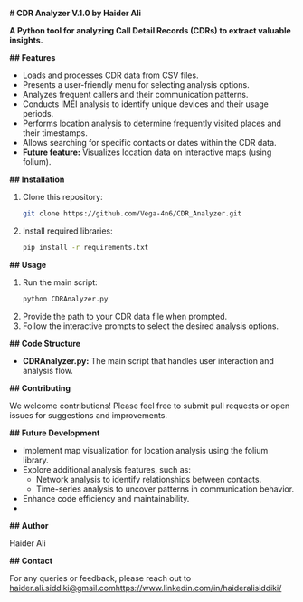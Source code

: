 **# CDR Analyzer V.1.0 by Haider Ali**

**A Python tool for analyzing Call Detail Records (CDRs) to extract valuable insights.**

**## Features**

- Loads and processes CDR data from CSV files.
- Presents a user-friendly menu for selecting analysis options.
- Analyzes frequent callers and their communication patterns.
- Conducts IMEI analysis to identify unique devices and their usage periods.
- Performs location analysis to determine frequently visited places and their timestamps.
- Allows searching for specific contacts or dates within the CDR data.
- **Future feature:** Visualizes location data on interactive maps (using folium).

**## Installation**

1. Clone this repository:
   ```bash
   git clone https://github.com/Vega-4n6/CDR_Analyzer.git
   ```
2. Install required libraries:
   ```bash
   pip install -r requirements.txt
   ```

**## Usage**

1. Run the main script:
   ```bash
   python CDRAnalyzer.py
   ```
2. Provide the path to your CDR data file when prompted.
3. Follow the interactive prompts to select the desired analysis options.

**## Code Structure**

- **CDRAnalyzer.py:** The main script that handles user interaction and analysis flow.

**## Contributing**

We welcome contributions! Please feel free to submit pull requests or open issues for suggestions and improvements.

**## Future Development**

- Implement map visualization for location analysis using the folium library.
- Explore additional analysis features, such as:
    - Network analysis to identify relationships between contacts.
    - Time-series analysis to uncover patterns in communication behavior.
- Enhance code efficiency and maintainability.
- 
**## Author**

Haider Ali


**## Contact**

For any queries or feedback, please reach out to [haider.ali.siddiki@gmail.com](https://www.linkedin.com/in/haideralisiddiki/)https://www.linkedin.com/in/haideralisiddiki/
